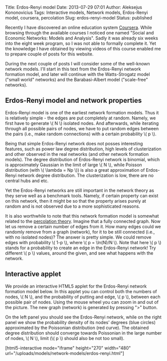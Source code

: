 Title: Erdos-Renyi model
Date: 2013-07-29 07:01
Author: Aleksejus Kononovicius
Tags: Interactive models, Network models, Erdos-Renyi model, coursera, percolation
Slug: erdos-renyi-model
Status: published

Recently I have discovered an online
education system [Coursera](https://www.coursera.org/). While browsing
through the available courses I noticed one named "Social and Economic
Networks: Models and Analysis". Sadly it was already six weeks into the
eight week program, so I was not able to formally complete it. Yet the
knowledge I have obtained by viewing videos of this course enabled me to
prepare couple of posts for this website.

During the next couple of posts I will consider some of the well-known
network models. I'll start in this text from the Erdos-Renyi network
formation model, and later will continue with the Watts-Strogatz model
("small world" networks) and the Barabasi-Albert model ("scale-free"
networks).<!--more-->

Erdos-Renyi model and network properties
----------------------------------------

Erdos-Renyi model is one of the earliest network formation models. Thus
it is relatively simple - the edges are put completely at random.
Namely, we first have to generate \\\(  N \\\) isolated nodes. And
afterwards, while iterating through all possible pairs of nodes, we have
to put random edges between the pairs (i.e., make random connections)
with a certain probability \\\( p \\\).

Being that simple Erdos-Renyi network does not posses interesting
features, such as power law degree distribution, high levels of
clusterization and other observed in the real networks (and other
network formation models). The degree distribution of Erdos-Renyi
network is binomial, which is approximately Gaussian in the limit of
large \\\(  N \\\), while Poisson distribution (with \\\(  \lambda = Np \\\)) is also a great approximation of Erdos-Renyi network degree
distribution. The clusterization is low, there are no central hubs and
etc.

Yet the Erdos-Renyi networks are still important in the network theory
as they serve well as a benchmark tools. Namely, if certain property can
exist on this network, then it might be so that the property arises
purely at random and is not observed due to a more sophisticated
reasons.

It is also worthwhile to note that this network formation model is
somewhat related to the [percolation theory](/tag/percolation/). Imagine that a fully
connected graph. Now let us remove a certain number of edges from it.
How many edges could we randomly remove from a graph (network), for it
to be still connected (i.e., with no isolated nodes)? The answer is
pretty simple. We could remove edges with probability \\\(  1-p \\\),
where \\\(  p = \ln(N)/N \\\). Note that here \\\(  p \\\) stands for a
probability to create an edge in the Erdos-Renyi network! Try different
\\\(  p \\\) values, around the given, and see what happens with the
network.

Interactive applet
------------------

We provide an interactive HTML5 applet for the Erdos-Renyi network
formation model below. In this applet you can control both the numbers
of nodes, \\\(  N \\\), and the probability of putting and edge, \\\( p \\\), between each possible pair of nodes. Using the mouse wheel you can
zoom in and out of the picture. The new graph (network) is generated by
pressing "&gt;" button.

On the left panel you should see the Erdos-Renyi network, while on the
right panel we show the probability density of its nodes' degrees (blue
circles) approximated by the Poissonian distribution (red curve). The
obtained degree distribution should converge towards Poissonian in the
large number of nodes, \\\(  N \\\), limit (\\\(  p \\\) should also be
not too small).

[html5-interactive mode="iframe" height="270" width="480"
url="/uploads/models/network-models/erdos-renyi.html"]
